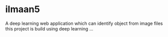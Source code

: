 # ilmaan5
A deep learning web application which can identify object from image files this project is build using deep learning …
